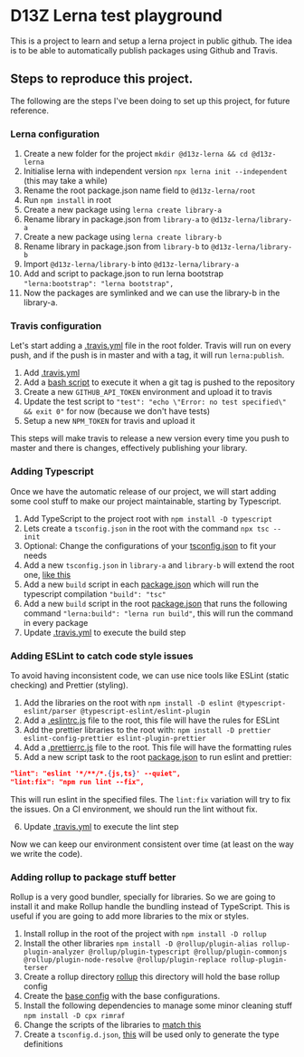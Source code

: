 # D13Z Lerna test playground

This is a project to learn and setup a lerna project in public github.
The idea is to be able to automatically publish packages using Github and Travis.

## Steps to reproduce this project.

The following are the steps I've been doing to set up this project, for future reference.

### Lerna configuration

1. Create a new folder for the project `mkdir @d13z-lerna && cd @d13z-lerna`
2. Initialise lerna with independent version `npx lerna init --independent` (this may take a while)
3. Rename the root package.json name field to `@d13z-lerna/root`
4. Run `npm install` in root
5. Create a new package using `lerna create library-a`
6. Rename library in package.json from `library-a` to `@d13z-lerna/library-a`
7. Create a new package using `lerna create library-b`
8. Rename library in package.json from `library-b` to `@d13z-lerna/library-b`
9. Import `@d13z-lerna/library-b` into `@d13z-lerna/library-a`
10. Add and script to package.json to run lerna bootstrap `"lerna:bootstrap": "lerna bootstrap",`
11. Now the packages are symlinked and we can use the library-b in the library-a.

### Travis configuration

Let's start adding a [.travis.yml](.travis.yml) file in the root folder. Travis will run on every
push, and if the push is in master and with a tag, it will run `lerna:publish`.

1. Add [.travis.yml](.travis.yml)
2. Add a [bash script](ci/success.sh) to execute it when a git tag is pushed to the repository
3. Create a new `GITHUB_API_TOKEN` environment and upload it to travis
4. Update the test script to `"test": "echo \"Error: no test specified\" && exit 0"` for now (because we don't have tests)
5. Setup a new `NPM_TOKEN` for travis and upload it

This steps will make travis to release a new version every time you push to master and there is changes, effectively publishing your library.

### Adding Typescript

Once we have the automatic release of our project, we will start adding some cool stuff to make our project maintainable, starting by Typescript.

1. Add TypeScript to the project root with `npm install -D typescript`
2. Lets create a `tsconfig.json` in the root with the command `npx tsc --init`
3. Optional: Change the configurations of your [tsconfig.json](tsconfig.json) to fit your needs 
4. Add a new `tsconfig.json` in `library-a` and `library-b` will extend the root one, [like this](packages/library-a/tsconfig.json)
5. Add a new `build` script in each [package.json](packages/library-a/package.json) which will run the typescript compilation `"build": "tsc"`
6. Add a new `build` script in the root [package.json](package.json) that runs the following command `"lerna:build": "lerna run build"`, this will run the command in every package
7. Update [.travis.yml](.travis.yml) to execute the build step

### Adding ESLint to catch code style issues

To avoid having inconsistent code, we can use nice tools like ESLint (static checking) and Prettier (styling).

1. Add the libraries on the root with `npm install -D eslint @typescript-eslint/parser @typescript-eslint/eslint-plugin`
2. Add a [.eslintrc.js](.eslintrc.js) file to the root, this file will have the rules for ESLint
3. Add the prettier libraries to the root with: `npm install -D prettier eslint-config-prettier eslint-plugin-prettier`
4. Add a [.prettierrc.js](.prettierrc.js) file to the root. This file will have the formatting rules
5. Add a new script task to the root [package.json](package.json) to run eslint and prettier:

```json
"lint": "eslint '*/**/*.{js,ts}' --quiet",
"lint:fix": "npm run lint --fix",
```

This will run eslint in the specified files. The `lint:fix` variation will try to fix the issues.
On a CI environment, we should run the lint without fix.

6. Update [.travis.yml](.travis.yml) to execute the lint step

Now we can keep our environment consistent over time (at least on the way we write the code).

### Adding rollup to package stuff better

Rollup is a very good bundler, specially for libraries. So we are going to install it and make
Rollup handle the bundling instead of TypeScript. This is useful if you are going to add more
libraries to the mix or styles.

1. Install rollup in the root of the project with `npm install -D rollup`
2. Install the other libraries `npm install -D @rollup/plugin-alias rollup-plugin-analyzer @rollup/plugin-typescript @rollup/plugin-commonjs @rollup/plugin-node-resolve @rollup/plugin-replace rollup-plugin-terser`
3. Create a rollup directory [rollup](./rollup) this directory will hold the base rollup config
4. Create the [base config](./rollup/rollup.base.config.js) with the base configurations.
5. Install the following dependencies to manage some minor cleaning stuff `npm install -D cpx rimraf`
6. Change the scripts of the libraries to [match this](./packages/library-a/package.json)
7. Create a `tsconfig.d.json`, [this](./packages/library-a/tsconfig.d.json) will be used only to generate the type definitions
